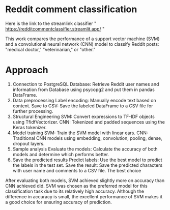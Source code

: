 # Reddit comment classification
Here is the link to the streamlink classifier " https://redditcommentclassifier.streamlit.app/ "


This work compares the performance of a support vector machine (SVM) and a convolutional neural network (CNN) model to classify Reddit posts: "medical doctor," "veterinarian," or "other."

# Approach
1. Connection to PostgreSQL Database: Retrieve Reddit user names and information from Database using psycopg2 and put them in pandas DataFrame.
2. Data preprocessing
Label encoding: Manually encode text based on content.
Save to CSV: Save the labeled DataFrame to a CSV file for further processing.
3. Structural Engineering
SVM: Convert expressions to TF-IDF objects using TfidfVectorizer.
CNN: Tokenized and padded sequences using the Keras tokenizer.
4. Model training
SVM: Train the SVM model with linear ears.
CNN: Traditional CNN models using embedding, convolution, pooling, dense, dropout layers.
5. Sample analysis
Evaluate the models: Calculate the accuracy of both models and determine which performs better.
6. Save the predicted results
Predict labels: Use the best model to predict the labels in the test set.
Save the result: Save the predicted characters with user name and comments to a CSV file.
The best choice

After evaluating both models, SVM achieved slightly more on accuracy than CNN achieved did. SVM was chosen as the preferred model for this classification task due to its relatively high accuracy. Although the difference in accuracy is small, the excellent performance of SVM makes it a good choice for ensuring accuracy of prediction.
